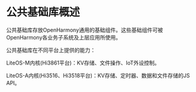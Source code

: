 # 公共基础库概述<a name="ZH-CN_TOPIC_0000001060172974"></a>

公共基础库存放OpenHarmony通用的基础组件。这些基础组件可被OpenHarmony各业务子系统及上层应用所使用。

公共基础库在不同平台上提供的能力：

LiteOS-M内核\(Hi3861平台\)：KV存储、文件操作、IoT外设控制。

LiteOS-A内核\(Hi3516、Hi3518平台\)：KV存储、定时器、数据和文件存储的JS API。

